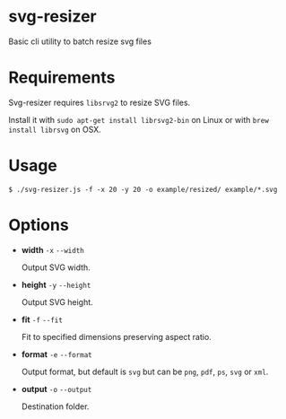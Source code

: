 # svg-resizer

Basic cli utility to batch resize svg files

# Requirements

Svg-resizer requires `libsrvg2` to resize SVG files.

Install it with `sudo apt-get install librsvg2-bin` on Linux or with `brew install librsvg` on OSX.

# Usage

    $ ./svg-resizer.js -f -x 20 -y 20 -o example/resized/ example/*.svg

# Options

- **width** `-x` `--width`

  Output SVG width.

- **height** `-y` `--height`

  Output SVG height.

- **fit** `-f` `--fit`

  Fit to specified dimensions preserving aspect ratio.

- **format** `-e` `--format`

  Output format, but default is `svg` but can be `png`, `pdf`, `ps`, `svg` or `xml`.

- **output** `-o` `--output`

  Destination folder.
